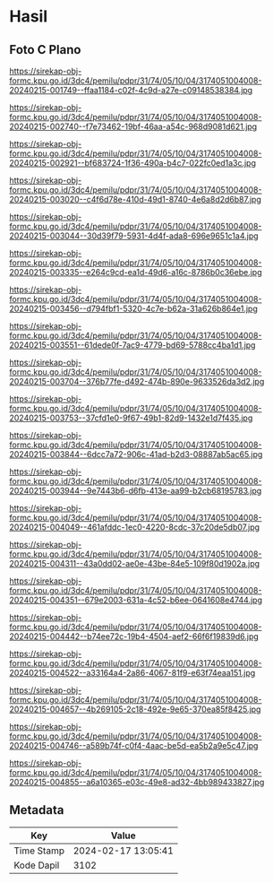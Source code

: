 # Hasil

## Foto C Plano

https://sirekap-obj-formc.kpu.go.id/3dc4/pemilu/pdpr/31/74/05/10/04/3174051004008-20240215-001749--ffaa1184-c02f-4c9d-a27e-c09148538384.jpg

https://sirekap-obj-formc.kpu.go.id/3dc4/pemilu/pdpr/31/74/05/10/04/3174051004008-20240215-002740--f7e73462-19bf-46aa-a54c-968d9081d621.jpg

https://sirekap-obj-formc.kpu.go.id/3dc4/pemilu/pdpr/31/74/05/10/04/3174051004008-20240215-002921--bf683724-1f36-490a-b4c7-022fc0ed1a3c.jpg

https://sirekap-obj-formc.kpu.go.id/3dc4/pemilu/pdpr/31/74/05/10/04/3174051004008-20240215-003020--c4f6d78e-410d-49d1-8740-4e6a8d2d6b87.jpg

https://sirekap-obj-formc.kpu.go.id/3dc4/pemilu/pdpr/31/74/05/10/04/3174051004008-20240215-003044--30d39f79-5931-4d4f-ada8-696e9651c1a4.jpg

https://sirekap-obj-formc.kpu.go.id/3dc4/pemilu/pdpr/31/74/05/10/04/3174051004008-20240215-003335--e264c9cd-ea1d-49d6-a16c-8786b0c36ebe.jpg

https://sirekap-obj-formc.kpu.go.id/3dc4/pemilu/pdpr/31/74/05/10/04/3174051004008-20240215-003456--d794fbf1-5320-4c7e-b62a-31a626b864e1.jpg

https://sirekap-obj-formc.kpu.go.id/3dc4/pemilu/pdpr/31/74/05/10/04/3174051004008-20240215-003551--61dede0f-7ac9-4779-bd69-5788cc4ba1d1.jpg

https://sirekap-obj-formc.kpu.go.id/3dc4/pemilu/pdpr/31/74/05/10/04/3174051004008-20240215-003704--376b77fe-d492-474b-890e-9633526da3d2.jpg

https://sirekap-obj-formc.kpu.go.id/3dc4/pemilu/pdpr/31/74/05/10/04/3174051004008-20240215-003753--37cfd1e0-9f67-49b1-82d9-1432e1d7f435.jpg

https://sirekap-obj-formc.kpu.go.id/3dc4/pemilu/pdpr/31/74/05/10/04/3174051004008-20240215-003844--6dcc7a72-906c-41ad-b2d3-08887ab5ac65.jpg

https://sirekap-obj-formc.kpu.go.id/3dc4/pemilu/pdpr/31/74/05/10/04/3174051004008-20240215-003944--9e7443b6-d6fb-413e-aa99-b2cb68195783.jpg

https://sirekap-obj-formc.kpu.go.id/3dc4/pemilu/pdpr/31/74/05/10/04/3174051004008-20240215-004049--461afddc-1ec0-4220-8cdc-37c20de5db07.jpg

https://sirekap-obj-formc.kpu.go.id/3dc4/pemilu/pdpr/31/74/05/10/04/3174051004008-20240215-004311--43a0dd02-ae0e-43be-84e5-109f80d1902a.jpg

https://sirekap-obj-formc.kpu.go.id/3dc4/pemilu/pdpr/31/74/05/10/04/3174051004008-20240215-004351--679e2003-631a-4c52-b6ee-0641608e4744.jpg

https://sirekap-obj-formc.kpu.go.id/3dc4/pemilu/pdpr/31/74/05/10/04/3174051004008-20240215-004442--b74ee72c-19b4-4504-aef2-66f6f19839d6.jpg

https://sirekap-obj-formc.kpu.go.id/3dc4/pemilu/pdpr/31/74/05/10/04/3174051004008-20240215-004522--a33164a4-2a86-4067-81f9-e63f74eaa151.jpg

https://sirekap-obj-formc.kpu.go.id/3dc4/pemilu/pdpr/31/74/05/10/04/3174051004008-20240215-004657--4b269105-2c18-492e-9e65-370ea85f8425.jpg

https://sirekap-obj-formc.kpu.go.id/3dc4/pemilu/pdpr/31/74/05/10/04/3174051004008-20240215-004746--a589b74f-c0f4-4aac-be5d-ea5b2a9e5c47.jpg

https://sirekap-obj-formc.kpu.go.id/3dc4/pemilu/pdpr/31/74/05/10/04/3174051004008-20240215-004855--a6a10365-e03c-49e8-ad32-4bb989433827.jpg


## Metadata

| Key        | Value               |
| ---------- | ------------------- |
| Time Stamp | 2024-02-17 13:05:41 |
| Kode Dapil | 3102                |



